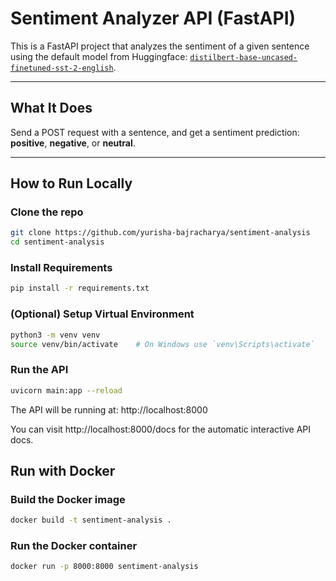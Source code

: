 # Sentiment Analyzer API (FastAPI)

This is a FastAPI project that analyzes the sentiment of a given sentence using the default model from Huggingface: [`distilbert-base-uncased-finetuned-sst-2-english`](https://huggingface.co/distilbert-base-uncased-finetuned-sst-2-english).


---

## What It Does

Send a POST request with a sentence, and get a sentiment prediction: **positive**, **negative**, or **neutral**.

---

## How to Run Locally

### Clone the repo

```bash
git clone https://github.com/yurisha-bajracharya/sentiment-analysis
cd sentiment-analysis
```

### Install Requirements

```bash
pip install -r requirements.txt
```

### (Optional) Setup Virtual Environment

```bash
python3 -m venv venv
source venv/bin/activate    # On Windows use `venv\Scripts\activate`
```

### Run the API

```bash
uvicorn main:app --reload
```

The API will be running at: http://localhost:8000

You can visit http://localhost:8000/docs for the automatic interactive API docs.

## Run with Docker

### Build the Docker image

```bash
docker build -t sentiment-analysis .
```

### Run the Docker container
```bash
docker run -p 8000:8000 sentiment-analysis
```

